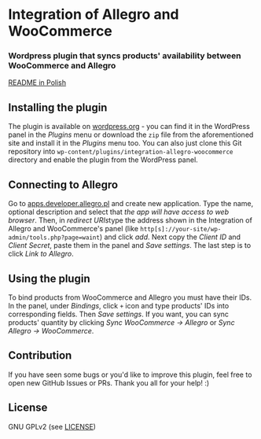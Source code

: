 # Integration of Allegro and WooCommerce

### Wordpress plugin that syncs products' availability between WooCommerce and Allegro

[README in Polish](README.pl-PL.md)

## Installing the plugin

The plugin is available on [wordpress.org](https://wordpress.org/plugins/integration-allegro-woocommerce) - you can find it in the WordPress panel in the _Plugins_ menu or download the `zip` file from the aforementioned site and install it in the _Plugins_ menu too. You can also just clone this Git repository into `wp-content/plugins/integration-allegro-woocommerce` directory and enable the plugin from the WordPress panel.

## Connecting to Allegro

Go to [apps.developer.allegro.pl](https://apps.developer.allegro.pl/) and create new application. Type the name, optional description and select that _the app will have access to web browser_. Then, in *redirect URIs*type the address shown in the Integration of Allegro and WooCommerce's panel (like `http[s]://your-site/wp-admin/tools.php?page=waint`) and click _add_. Next copy the _Client ID_ and _Client Secret_, paste them in the panel and _Save settings_. The last step is to click _Link to Allegro_.

## Using the plugin

To bind products from WooCommerce and Allegro you must have their IDs. In the panel, under _Bindings_, click `+` icon and type products' IDs into corresponding fields. Then _Save settings_. If you want, you can sync products' quantity by clicking _Sync WooCommerce -> Allegro_ or _Sync Allegro -> WooCommerce_.

## Contribution

If you have seen some bugs or you'd like to improve this plugin, feel free to open new GitHub Issues or PRs. Thank you all for your help! :)

## License

GNU GPLv2 (see [LICENSE](LICENSE))
